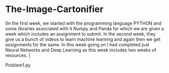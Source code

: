 # The-Image-Cartonifier


[In the first week, we started with the programming language PYTHON and some libraries associated with it Numpy and Panda for which we are given a week which includes an assignment to submit.
In the second week, they give us a bunch of videos to learn machine learning and again then we get assignments for the same. 
In this week going on I had completed just Neural Networks and Deep Learning as this week includes two weeks of resources. ]

Problem1.py
